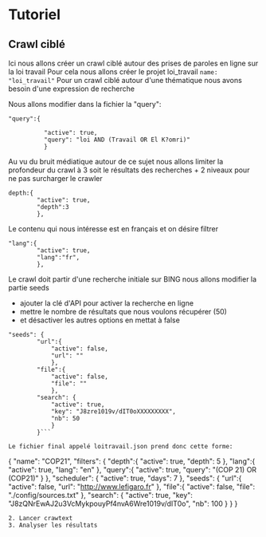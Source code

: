 # Tutoriel
## Crawl ciblé
Ici nous allons créer un crawl ciblé autour 
des prises de paroles en ligne sur la loi travail
Pour cela  nous allons créer le projet loi_travail
  ```name: "loi_travail"```
Pour un crawl ciblé autour d'une thématique nous avons besoin
d'une expression de recherche


Nous allons modifier dans la fichier la "query":
  ```
  "query":{
  
            "active": true, 
            "query": "loi AND (Travail OR El K?omri)" 
            }
  ```
Au vu du bruit médiatique autour de ce sujet nous allons limiter
la  profondeur du crawl à 3 soit le résultats des recherches + 2 niveaux
pour ne pas surcharger le crawler
 ```
 depth:{
         "active": true, 
         "depth":3
         },     
```
Le contenu qui nous intéresse est en français et on désire filtrer
 ```
 "lang":{
         "active": true, 
         "lang":"fr",
         },     
```

Le crawl doit partir d'une recherche initiale sur BING
nous allons modifier la partie seeds
* ajouter la clé d'API pour activer la recherche en ligne
* mettre le nombre de résultats que nous voulons récupérer (50)
* et désactiver les autres options en mettat à false

```
"seeds": {
        "url":{
            "active": false,
            "url": ""
            },
        "file":{
            "active": false,
            "file": ""
            },
        "search": {
            "active": true,
            "key": "J8zre1019v/dIT0oXXXXXXXXX",
            "nb": 50
            }
        }```

Le fichier final appelé loitravail.json prend donc cette forme:

```
{
    "name": "COP21",
    "filters": {
        "depth":{ 
            "active": true,
            "depth": 5
            },
        "lang":{
            "active": true,
            "lang": "en"
            },
        "query":{
            "active": true,
            "query": "(COP 21) OR (COP21)"
            }
    },
    "scheduler": {
        "active": true,
        "days": 7
    },
    "seeds": {
        "url":{
            "active": false,
            "url": "http://www.lefigaro.fr"
            },
        "file":{
            "active": false,
            "file": "./config/sources.txt"
            },
        "search": {
            "active": true,
            "key": "J8zQNrEwAJ2u3VcMykpouyPf4nvA6Wre1019v/dIT0o",
            "nb": 100
            }
        }
}

```
2. Lancer crawtext
3. Analyser les résultats

